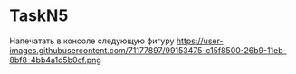 # TaskN5
Напечатать в консоле следующую фигуру
https://user-images.githubusercontent.com/71177897/99153475-c15f8500-26b9-11eb-8bf8-4bb4a1d5b0cf.png
